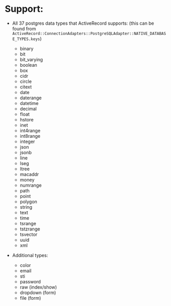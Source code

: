 # Support:
- All 37 postgres data types that ActiveRecord supports: (this can be found from `ActiveRecord::ConnectionAdapters::PostgreSQLAdapter::NATIVE_DATABASE_TYPES.keys`)

    - binary
    - bit
    - bit_varying
    - boolean
    - box
    - cidr
    - circle
    - citext
    - date
    - daterange
    - datetime
    - decimal
    - float
    - hstore
    - inet
    - int4range
    - int8range
    - integer
    - json
    - jsonb
    - line
    - lseg
    - ltree
    - macaddr
    - money
    - numrange
    - path
    - point
    - polygon
    - string
    - text
    - time
    - tsrange
    - tstzrange
    - tsvector
    - uuid
    - xml

- Additional types:

    - color
    - email
    - sti
    - password
    - raw (index/show)
    - dropdown (form)
    - file (form)
